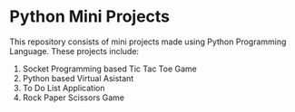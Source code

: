 # Python Mini Projects
This repository consists of mini projects made using Python Programming Language. These projects include:
1. Socket Programming based Tic Tac Toe Game
2. Python based Virtual Asistant
3. To Do List Application
4. Rock Paper Scissors Game
